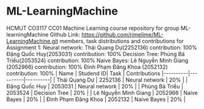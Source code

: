 # ML-LearningMachine
HCMUT CO3117 CC01 Machine Learning course repository for group ML-learningMachine
Github Link: https://github.com/rimelime/ML-LearningMachine.git
members, task distributions and contributions for Assignment 1: 
Neural network:
Thái Quang Dự(2252136) contribution: 100%
Đặng Quốc Huy(2053031) contribution: 100%
Decision Tree:
Phùng Bá Triều(2053524) contribution: 100%
Naive Bayes:
Lê Nguyễn Minh Giang (2052966) contribution: 100%
Đinh Phạm Đăng Khoa (2052132) contribution: 100%
| Name | Studend ID| Task | Contributions
|----------|----------|----------|
| Thái Quang Dự | 2252136  | Neural network | 20% |
| Đặng Quốc Huy | 2053031  | Neural network | 20% |
| Phùng Bá Triều | 2053524  | Decision Tree | 20% |
| Lê Nguyễn Minh Giang | 2052966 | Naive Bayes | 20% |
| Đinh Phạm Đăng Khoa | 2052132 | Naive Bayes | 20% |